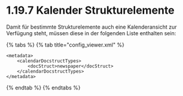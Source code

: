 # 1.19.7 Kalender Strukturelemente

Damit für bestimmte Strukturelemente auch eine Kalenderansicht zur Verfügung steht, müssen diese in der folgenden Liste enthalten sein:

{% tabs %}
{% tab title="config_viewer.xml" %}
```markup
<metadata>
    <calendarDocstructTypes>
        <docStruct>newspaper</docStruct>
    </calendarDocstructTypes>
</metadata>
```
{% endtab %}
{% endtabs %}

